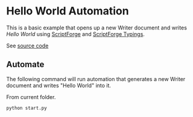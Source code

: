 # Hello World Automation

This is a basic example that opens up a new Writer document and writes *Hello World* using [ScriptForge](https://gitlab.com/LibreOfficiant/scriptforge)
and [ScriptForge Typings](https://pypi.org/project/types-scriptforge/).

See [source code](./start.py)

## Automate


The following command will run automation that generates a new Writer document and writes "Hello World" into it.

From current folder.

```sh
python start.py
```
